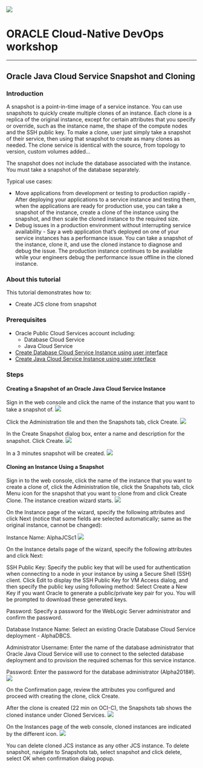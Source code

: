 ![](../common/images/customer.logo.png)
---
# ORACLE Cloud-Native DevOps workshop #
-----
## Oracle Java Cloud Service Snapshot and Cloning ##

### Introduction ###
A snapshot is a point-in-time image of a service instance. You can use snapshots to quickly create multiple clones of an instance. Each clone is a replica of the original instance, except for certain attributes that you specify or override, such as the instance name, the shape of the compute nodes and the SSH public key. To make a clone, user just simply take a snapshot of their service, then using that snapshot to create as many clones as needed. The clone service is identical with the source, from topology to version, custom volumes added...

The snapshot does not include the database associated with the instance. You must take a snapshot of the database separately.

Typical use cases:
+ Move applications from development or testing to production rapidly - After deploying your applications to a service instance and testing them, when the applications are ready for production use, you can take a snapshot of the instance, create a clone of the instance using the snapshot, and then scale the cloned instance to the required size.
+ Debug issues in a production environment without interrupting service availability - Say a web application that’s deployed on one of your service instances has a performance issue. You can take a snapshot of the instance, clone it, and use the cloned instance to diagnose and debug the issue. The production instance continues to be available while your engineers debug the performance issue offline in the cloned instance.

### About this tutorial ###
This tutorial demonstrates how to:

+ Create JCS clone from snapshot

### Prerequisites ###

+ Oracle Public Cloud Services account including:
	+ Database Cloud Service
	+ Java Cloud Service
+ [Create Database Cloud Service Instance using user interface](../dbcs-create/README.md)
+ [Create Java Cloud Service Instance using user interface](../jcs-create/README.md)

### Steps ###

#### Creating a Snapshot of an Oracle Java Cloud Service Instance ####

Sign in the web console and click the name of the instance that you want to take a snapshot of.
![](images/JCS-instance.png)

Click the Administration tile and then the Snapshots tab, click Create.
![](images/JCS-snap-tab.png)

In the Create Snapshot dialog box, enter a name and description for the snapshot. Click Create.
![](images/JCS-snap-create.png)

In a 3 minutes snapshot will be created.
![](images/JCS-snap-done.png)

#### Cloning an Instance Using a Snapshot ####

Sign in to the web console, click the name of the instance that you want to create a clone of, click the Administration tile, click the Snapshots tab, click Menu icon for the snapshot that you want to clone from and click Create Clone. The instance creation wizard starts.
![](images/JCS-clone-start.png)

On the Instance page of the wizard, specify the following attributes and click Next (notice that some fields are selected automatically; same as the original instance, cannot be changed):

Instance Name: AlphaJCSc1
![](images/JCS-clone-instance.png)

On the Instance details page of the wizard, specify the following attributes and click Next:

SSH Public Key: Specify the public key that will be used for authentication when connecting to a node in your instance by using a Secure Shell (SSH) client. Click Edit to display the SSH Public Key for VM Access dialog, and then specify the public key using following method: Select Create a New Key if you want Oracle to generate a public/private key pair for you. You will be prompted to download these generated keys.

Password: Specify a password for the WebLogic Server administrator and confirm the password.

Database Instance Name: Select an existing Oracle Database Cloud Service deployment - AlphaDBCS.

Administrator Username: Enter the name of the database administrator that Oracle Java Cloud Service will use to connect to the selected database deployment and to provision the required schemas for this service instance.

Password: Enter the password for the database administrator (Alpha2018#).
![](images/JCS-clone-details.png)

On the Confirmation page, review the attributes you configured and proceed with creating the clone, click Create.

After the clone is created (22 min on OCI-C), the Snapshots tab shows the cloned instance under Cloned Services. 
![](images/JCS-cloned-services.png)

On the Instances page of the web console, cloned instances are indicated by the different icon.
![](images/JCS-clone-done.png)

You can delete cloned JCS instance as any other JCS instance. To delete snapshot, navigate to Snapshots tab, select snapshot and click delete, select OK when confirmation dialog popup.

